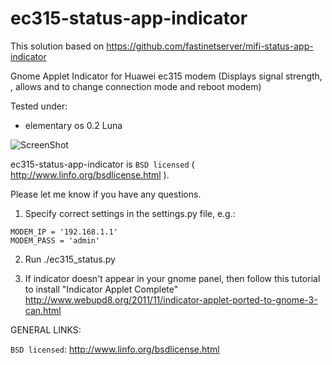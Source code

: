 ec315-status-app-indicator
=========================

This solution based on https://github.com/fastinetserver/mifi-status-app-indicator

Gnome Applet Indicator for Huawei ec315 modem (Displays signal strength, , allows and to change connection mode and reboot modem)

Tested under:
- elementary os 0.2 Luna

![ScreenShot](https://github.com/Infernion/ec315-status-app-indicator/tree/master/screenshot/Tooltip_002.png)

ec315-status-app-indicator is `BSD licensed` ( http://www.linfo.org/bsdlicense.html ).

Please let me know if you have any questions.


1) Specify correct settings in the settings.py file, e.g.:

```
MODEM_IP = '192.168.1.1'
MODEM_PASS = 'admin'
```

2) Run
./ec315_status.py

3) If indicator doesn't appear in your gnome panel, then follow this tutorial to install "Indicator Applet Complete"
http://www.webupd8.org/2011/11/indicator-applet-ported-to-gnome-3-can.html


GENERAL LINKS:

`BSD licensed`: http://www.linfo.org/bsdlicense.html
